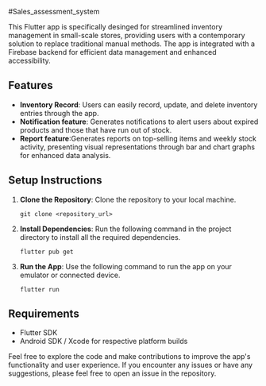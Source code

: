 #Sales_assessment_system


This Flutter app is specifically desinged for streamlined inventory management in small-scale stores, providing users with a contemporary solution to replace traditional manual methods. The app is integrated with a Firebase backend for efficient data management and enhanced accessibility.

## Features

- **Inventory Record**: Users can easily record, update, and delete inventory entries through the app.
- **Notification feature**: Generates notifications to alert users about expired products and those that have run out of stock.
- **Report feature**:Generates reports on top-selling items and weekly stock activity, presenting visual representations through bar and chart graphs for enhanced data analysis.

## Setup Instructions

1. **Clone the Repository**: Clone the repository to your local machine.

   ```
   git clone <repository_url>
   ```

2. **Install Dependencies**: Run the following command in the project directory to install all the required dependencies.

   ```
   flutter pub get
   ```

3. **Run the App**: Use the following command to run the app on your emulator or connected device.

   ```
   flutter run
   ```



## Requirements

- Flutter SDK
- Android SDK / Xcode for respective platform builds



Feel free to explore the code and make contributions to improve the app's functionality and user experience. If you encounter any issues or have any suggestions, please feel free to open an issue in the repository.
